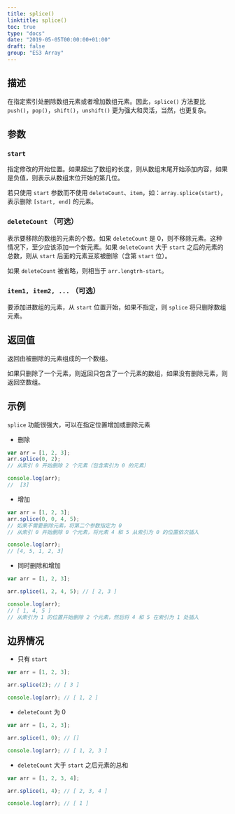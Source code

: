 ```yaml
---
title: splice()
linktitle: splice()
toc: true
type: "docs"
date: "2019-05-05T00:00:00+01:00"
draft: false
group: "ES3 Array"
---
```


## 描述

在指定索引处删除数组元素或者增加数组元素。因此，`splice()` 方法要比 `push()`，`pop()`，`shift()`，`unshift()` 更为强大和灵活，当然，也更复杂。

## 参数

### `start`

指定修改的开始位置。如果超出了数组的长度，则从数组末尾开始添加内容，如果是负值，则表示从数组末位开始的第几位。

若只使用 `start` 参数而不使用 `deleteCount`、`item`，如：`array.splice(start)`，表示删除 `[start, end]` 的元素。

### `deleteCount` （可选）

表示要移除的数组的元素的个数。如果 `deleteCount` 是 0，则不移除元素。这种情况下，至少应该添加一个新元素。如果 `deleteCount` 大于 `start` 之后的元素的总数，则从 `start` 后面的元素豆浆被删除（含第 `start` 位）。

如果 `deleteCount` 被省略，则相当于 `arr.lengtrh-start`。

### `item1, item2, ...` （可选）

要添加进数组的元素，从 `start` 位置开始，如果不指定，则 `splice` 将只删除数组元素。

## 返回值

返回由被删除的元素组成的一个数组。

如果只删除了一个元素，则返回只包含了一个元素的数组，如果没有删除元素，则返回空数组。

## 示例

`splice` 功能很强大，可以在指定位置增加或删除元素

- 删除

```js
var arr = [1, 2, 3];
arr.splice(0, 2);
// 从索引 0 开始删除 2 个元素（包含索引为 0 的元素）

console.log(arr);
//  [3]
```

- 增加

```js
var arr = [1, 2, 3];
arr.splice(0, 0, 4, 5);
// 如果不需要删除元素，将第二个参数指定为 0
// 从索引 0 开始删除 0 个元素，将元素 4 和 5 从索引为 0 的位置依次插入

console.log(arr);
// [4, 5, 1, 2, 3]
```

- 同时删除和增加

```js
var arr = [1, 2, 3];

arr.splice(1, 2, 4, 5); // [ 2, 3 ]

console.log(arr);
// [ 1, 4, 5 ]
// 从索引为 1 的位置开始删除 2 个元素，然后将 4 和 5 在索引为 1 处插入
```

## 边界情况

- 只有 `start`

```js
var arr = [1, 2, 3];

arr.splice(2); // [ 3 ]

console.log(arr); // [ 1, 2 ]
```

- `deleteCount` 为 0

```js
var arr = [1, 2, 3];

arr.splice(1, 0); // []

console.log(arr); // [ 1, 2, 3 ]
```

- `deleteCount` 大于 `start` 之后元素的总和

```js
var arr = [1, 2, 3, 4];

arr.splice(1, 4); // [ 2, 3, 4 ]

console.log(arr); // [ 1 ]
```
